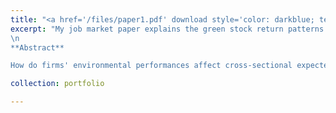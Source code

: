 ```yaml
---
title: "<a href='/files/paper1.pdf' download style='color: darkblue; text-decoration: none;'>Explaining Greenium in a Macro-Finance Integrated Assessment Model</a>"
excerpt: "My job market paper explains the green stock return patterns in a production-based asset pricing model. [SSRN link here](https://papers.ssrn.com/sol3/papers.cfm?abstract_id=3854432)
\n
**Abstract**  

How do firms' environmental performances affect cross-sectional expected stock returns? Using a third-party ESG score, I find that greener stocks have lower expected returns. This greenium remains significant after controlling for systematic and idiosyncratic risks. Green stocks hedge climate-related disasters, contributing to the greenium. A macro-finance integrated assessment model featuring time-varying climate damage intensity, recursive preferences, and investment frictions quantitatively explains the empirical findings. The model implies a positive covariance between climate damages and consumption, which justifies a high discount rate and a low present value of carbon emission."

collection: portfolio

---
```



